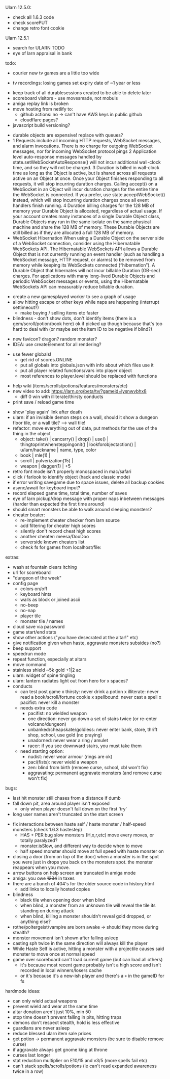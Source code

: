 Ularn 12.5.0:
- check all 1.6.3 code
- check scorePUT
- change retro font cookie

Ularn 12.5.1
- search for ULARN TODO
- eye of larn appraisal in bank

todo:
- courier new tv games are a little too wide
* tv recordings: losing games set expiry date of ~1 year or less
- keep track of all durablesessions created to be able to delete later
- scoreboard visitors - use movesmade, not mobuls
- amiga replay link is broken
- move hosting from netlify to:
  - github actions: no -> can't have AWS keys in public github
  - cloudflare pages?
- javascript build versioning?

* durable objects are expensive! replace with queues?
* 1 Requests include all incoming HTTP requests, WebSocket messages, and alarm invocations. There is no charge for outgoing WebSocket messages, nor for incoming WebSocket protocol pings
2 Application level auto-response messages handled by state.setWebSocketAutoResponse() will not incur additional wall-clock time, and so they will not be charged.
3 Duration is billed in wall-clock time as long as the Object is active, but is shared across all requests active on an Object at once. Once your Object finishes responding to all requests, it will stop incurring duration charges. Calling accept() on a WebSocket in an Object will incur duration charges for the entire time the WebSocket is connected. If you prefer, use state.acceptWebSocket() instead, which will stop incurring duration charges once all event handlers finish running.
4 Duration billing charges for the 128 MB of memory your Durable Object is allocated, regardless of actual usage. If your account creates many instances of a single Durable Object class, Durable Objects may run in the same isolate on the same physical machine and share the 128 MB of memory. These Durable Objects are still billed as if they are allocated a full 128 MB of memory.
* WebSocket Hibernation
When using a Durable Object on the server side of a WebSocket connection, consider using the Hibernatable WebSockets API.
The Hibernatable WebSockets API allows a Durable Object that is not currently running an event handler (such as handling a WebSocket message, HTTP request, or alarms) to be removed from memory while keeping its WebSockets connected (“hibernation”).
A Durable Object that hibernates will not incur billable Duration (GB-sec) charges. For applications with many long-lived Durable Objects and periodic WebSocket messages or events, using the Hibernatable WebSockets API can measurably reduce billable duration.

- create a new gamesplayed worker to see a graph of usage 
- allow hitting escape or other keys while naps are happening (interrupt settimeout?)
  - make buying / selling items etc faster 
- blindness - don't show dots, don't identify items (there is a gem/scroll/potion/book here) ok if picked up though because that's too hard to deal with (or maybe set the item ID to be negative if blind?)
* new favicon? dragon? random monster?
* IDEA: use createElement for all rendering?
- use fewer globals!
  - get rid of scores.ONLINE
  - put all globals into globals.json with info about which files use it
  - put all player related functions/vars into player object
  - most references to player.level should be replaced with functions
* help wiki (items/scrolls/potions/features/monsters/etc)
* new video to add: https://larn.org/beta/tv/?gameid=lysnwvbhx8 
  - diff 0 win with illiterate/thirsty conducts
* print save / reload game time
- show 'play again' link after death
- ularn: if an invisible demon steps on a wall, should it show a dungeon floor tile, or a wall tile? --> wall tile!
- refactor: move everything out of data, put methods for the use of the thing in the object
   - object: take() | cancarry() | drop() | use() | thingtoprintwhensteppingonit() | lookforobjectaction() | u/larn/hackname | name, type, color
   - book | mle(1) | 
   - scroll | pulverization(15) | 
   - weapon | dagger(1) | +5
- retro font mode isn't properly monospaced in mac/safari
- click / farlook to identify object (hack and classic mode)
- if error writing savegame due to space issues, delete all backup cookies
- async/await for keyboard input?
- record elapsed game time, total time, number of saves
- eye of larn pickup/drop message with proper naps inbetween messages (harder than expected the first time around)
- should smart monsters be able to walk around sleeping monsters?
- cheater beater:
  - re-implement cheater checker from larn source
  - add filtering for cheater high scores
  - silently don't record cheat high scores
  - another cheater: meesa/DooDoo
  - serverside known cheaters list
  - check fs for games from localhost/file:

extras:
- wash at fountain clears itching
- url for scoreboard
- "dungeon of the week"
- config page
  - colors on/off
  - keyboard hints
  - walls as block or joined ascii
  - no-beep
  - no-nap
  - player tile
  - monster tile / names
- cloud save via password
- game start/end stats
- show other actions ("you have desecrated at the altar!" etc)
- give notification given when haste, aggravate monsters subsides (no?)
- beep support
- speedrun mode
- repeat function, especially at altars
- move command
- stainless shield ~5k gold +1|2 ac
- ularn: widget of spine tingling
- ularn: lantern radiates light out from hero for x spaces?
- conducts
  - can test post game
    x thirsty: never drink a potion
    x illiterate: never read a book/scroll/fortune cookie
    x spellbound: never cast a spell
    x pacifist: never kill a monster
  - needs extra code
    - pacifist: no wielded weapon
    - one direction: never go down a set of stairs twice (or re-enter volcano/dungeon)
    - unbanked/cheapskate/goldless: never enter bank, store, thrift shop, school, use gold (no praying)
    - unadorned: never wear a ring / amulet
    - racer: if you see downward stairs, you must take them
  - need starting option:
    - nudist: never wear armour (rings are ok)
    - paci(fists): never wield a weapon
    - zen: blind from birth (remove curse, school, cbl won't fix)
    - aggravating: permanent aggravate monsters (and remove curse won't fix)

bugs:
* last hit monster still chases from a distance if dumb
* fall down pit, area around player isn't exposed
   - only when player doesn't fall down on the first 'try'
* long user names aren't truncated on the start screen
- fix interactions between haste self / haste monster / half-speed monsters (check 1.6.3 hastestep)
  * HAS + PER bug slow monsters (H,x,r,etc) move every moves, or totally paralyzed?
  - monster.isSlow, and different way to decide when to move
  - half speed monster should move at full speed with haste monster on
- closing a door (from on top of the door) when a monster is in the spot you were
  just in drops you back on the monsters spot. the monster reappears when you move.
- arrow buttons on help screen are truncated in amiga mode
- amiga: you owe <strike>1234</strike> in taxes
- there are a bunch of 404's for the older source code in history.html
  * add links to locally hosted copies
- blindness
  - black tile when opening door when blind
  - when blind, a monster from an unknown tile will reveal the tile its standing on during attack
  - when blind, killing a monster shouldn't reveal gold dropped, or anything else?
- rothe/poltergeist/vampire are born awake -> should they move during stealth?
- monster movement isn't shown after falling asleep
- casting sph twice in the same direction will always kill the player
- While Haste Self is active, hitting a monster with a projectile causes said monster to move once at normal speed
- game over scoreboard can't load current game (but can load all others) 
  - it's because most recent game probably isn't a high score and isn't recorded in local winners/losers cache
  - or it's because it's a new-ish player and there's a `+` in the gameID for fs

hardmode ideas:
- can only wield actual weapons
- prevent wield and wear at the same time
- altar donation aren't just 10%, min 50
- stop time doesn't prevent falling in pits, hitting traps
- demons don't respect stealth, hold is less effective
- guardians are never asleep 
- reduce blessed ularn item sale prices
- get potion -> permanent aggravate monsters (be sure to disable remove curse)
- if aggravate always get gnome king at throne
- curses last longer
- stat reduction multiplier on E10/15 and v3/5 (more spells fail etc)
- can't stack spells/scrolls/potions (ie can't read expanded awareness twice in a row)